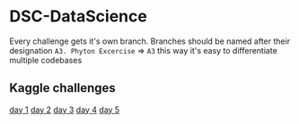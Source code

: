 # DSC-DataScience
Every challenge gets it's own branch. 
Branches should be named after their designation `A3. Phyton Excercise` => `A3`
this way it's easy to differentiate multiple codebases

## Kaggle challenges
[day 1](https://www.kaggle.com/carolinawehrmann/data-cleaning-challenge-handling-missing-values)
[day 2](https://www.kaggle.com/carolinawehrmann/data-cleaning-challenge-scale-and-normalize-data)
[day 3](https://www.kaggle.com/carolinawehrmann/data-cleaning-challenge-parsing-dates)
[day 4](https://www.kaggle.com/carolinawehrmann/data-cleaning-challenge-character-encodings)
[day 5](https://www.kaggle.com/carolinawehrmann/data-cleaning-challenge-inconsistent-data-entry)
